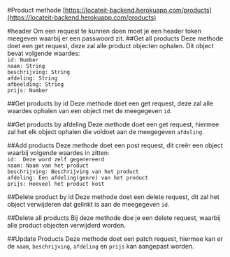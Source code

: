 #Product methode
[https://locateit-backend.herokuapp.com/products](https://locateit-backend.herokuapp.com/products)

#header
Om een request te kunnen doen moet je een header token meegeven waarbij er een passwoord zit.
##Get all products
Deze methode doet een get request, deze zal alle product objecten ophalen. Dit object bevat volgende waardes:  
`id: Number`  
`naam: String`  
`beschrijving: String`  
`afdeling: String`  
`afbeelding: String`  
`prijs: Number`  

##Get products by id
Deze methode doet een get request, deze zal alle waardes ophalen van een object met de meegegeven `id`.

##Get products by afdeling
Deze methode doet een get request, hiermee zal het elk object ophalen die voldoet aan de meegegeven `afdeling`.

##Add products
Deze methode doet een post request, dit creër een object waarbij volgende waardes in zitten:   
`id:  Deze word zelf gegenereerd  `  
`naam: Naam van het product`  
`beschrijving: Beschrijving van het product`  
`afdeling: Een afdeling(genre) van het product`  
`prijs: Hoeveel het product kost`   

##Delete product by id
Deze methode doet een delete request, dit zal het object verwijderen dat gelinkt is aan de meegegeven `id`.  

##Delete all products
Bij deze methode doe je een delete request, waarbij alle product objecten verwijderd worden.

##Update Products
Deze methode doet een patch request, hiermee kan er de `naam`, `beschrijving`, `afdeling` en `prijs` kan  aangepast worden.
